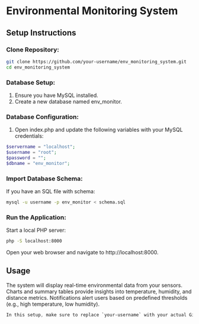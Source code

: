 # Environmental Monitoring System

## Setup Instructions

### Clone Repository:

```bash
git clone https://github.com/your-username/env_monitoring_system.git
cd env_monitoring_system
```

### Database Setup:
1. Ensure you have MySQL installed.
2. Create a new database named env_monitor.
   
### Database Configuration:
1. Open index.php and update the following variables with your MySQL credentials:
```php
$servername = "localhost";
$username = "root";
$password = "";
$dbname = "env_monitor";
```
### Import Database Schema:
If you have an SQL file with schema:
```bash
mysql -u username -p env_monitor < schema.sql
```
### Run the Application:
Start a local PHP server:
```bash
php -S localhost:8000
```
Open your web browser and navigate to http://localhost:8000.

## Usage
The system will display real-time environmental data from your sensors.
Charts and summary tables provide insights into temperature, humidity, and distance metrics.
Notifications alert users based on predefined thresholds (e.g., high temperature, low humidity).
```css
In this setup, make sure to replace `your-username` with your actual GitHub username and adjust any other paths or configurations according to your project structure and requirements. This outline provides a clear path for anyone setting up your system to follow.
```
